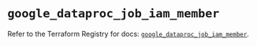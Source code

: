 # `google_dataproc_job_iam_member`

Refer to the Terraform Registry for docs: [`google_dataproc_job_iam_member`](https://registry.terraform.io/providers/hashicorp/google/6.47.0/docs/resources/dataproc_job_iam_member).
